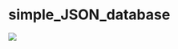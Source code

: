 # simple_JSON_database

<img src='https://travis-ci.org/kgentner/simple_JSON_database.svg?branch=master'></img>
